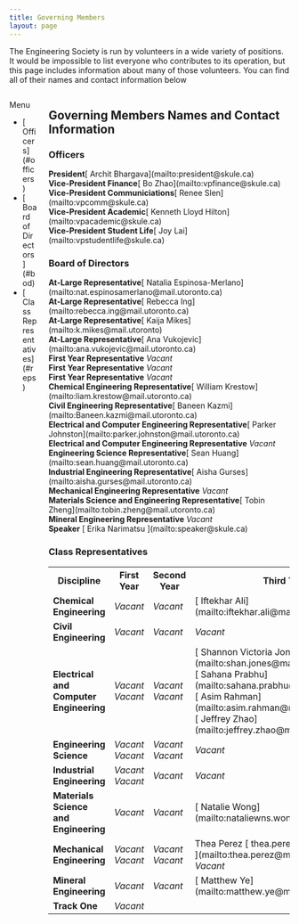 ```yaml
---
title: Governing Members
layout: page
---
```


The Engineering Society is run by volunteers in a wide variety of positions. It would be impossible to list everyone who contributes to its operation, but this page includes information about many of those volunteers. You can find all of their names and contact information below

<div class="columns is-multiline">
    <div class="column is-2 is-hidden-touch">
        <aside class="menu">
            <p class="menu-label"> Menu </p>
            <ul class="menu-list">
                <li> [ Officers](#officers) </li>
                <li> [ Board of Directors](#bod) </li>
                <li> [ Class Representatives](#reps) </li>
            </ul>
        </aside>
    </div>
    <div class="column">
        <div class="content">
            <h2> Governing Members Names and Contact Information</h2>
            <h3> Officers</h3>
            <div class="box">
                <article class="media">
                    <div class="media-content">
                        <div class="content">
                            <p> <strong class="has-text-success"> President</strong>[ Archit Bhargava](mailto:president@skule.ca) <br> <strong class="has-text-success"> Vice-President Finance</strong>[ Bo Zhao](mailto:vpfinance@skule.ca) <br> <strong class="has-text-success"> Vice-President Communiciations</strong>[ Renee Slen](mailto:vpcomm@skule.ca) <br> <strong class="has-text-success"> Vice-President Academic</strong>[ Kenneth Lloyd Hilton](mailto:vpacademic@skule.ca) <br> <strong class="has-text-success"> Vice-President Student Life</strong>[ Joy Lai](mailto:vpstudentlife@skule.ca) <br> </p>
                        </div>
                    </div>
                </article>
            </div>
            <h3> Board of Directors</h3>
            <div class="box">
                <article class="media">
                    <div class="media-content">
                        <div class="content">
                            <p> <strong class="has-text-success"> At-Large Representative</strong>[ Natalia Espinosa-Merlano](mailto:nat.espinosamerlano@mail.utoronto.ca) <br> <strong class="has-text-success"> At-Large Representative</strong>[ Rebecca Ing](mailto:rebecca.ing@mail.utoronto.ca) <br> <strong class="has-text-success"> At-Large Representative</strong>[ Kaija Mikes](mailto:k.mikes@mail.utoronto) <br> <strong class="has-text-success"> At-Large Representative</strong>[ Ana Vukojevic](mailto:ana.vukojevic@mail.utoronto.ca) <br> <strong class="has-text-primary"> First Year Representative</strong> <i> Vacant </i> <br> <strong class="has-text-primary"> First Year Representative</strong> <i> Vacant </i> <br> <strong class="has-text-primary"> First Year Representative</strong> <i> Vacant </i> <br> <strong class="has-text-warning"> Chemical Engineering Representative</strong>[ William Krestow](mailto:liam.krestow@mail.utoronto.ca) <br> <strong class="has-text-warning"> Civil Engineering Representative</strong>[ Baneen Kazmi](mailto:Baneen.kazmi@mail.utoronto.ca) <br> <strong class="has-text-warning"> Electrical and Computer Engineering Representative</strong>[ Parker Johnston](mailto:parker.johnston@mail.utoronto.ca) <br> <strong class="has-text-warning"> Electrical and Computer Engineering Representative</strong> <i> Vacant</i> <br> <strong class="has-text-warning"> Engineering Science Representative</strong>[ Sean Huang](mailto:sean.huang@mail.utoronto.ca) <br> <strong class="has-text-warning"> Industrial Engineering Representative</strong>[ Aisha Gurses](mailto:aisha.gurses@mail.utoronto.ca) <br> <strong class="has-text-warning"> Mechanical Engineering Representative</strong> <i> Vacant</i> <br> <strong class="has-text-warning"> Materials Science and Engineering Representative</strong>[ Tobin Zheng](mailto:tobin.zheng@mail.utoronto.ca) <br> <strong class="has-text-warning"> Mineral Engineering Representative</strong> <i> Vacant</i> <br> <strong class="has-text-danger"> Speaker</strong> [ Erika Narimatsu ](mailto:speaker@skule.ca) <br> </p>
                        </div>
                    </div>
                </article>
            </div>
            <h3> Class Representatives</h3>
            <div class="box">
                <article class="media">
                    <div class="media-content">
                        <div class="content">
                            <table border="0" width="100%" cellspacing="0" cellpadding="0">
                                <colgroup span="6" width="15%"> </colgroup>
                                <tbody>
                                    <tr>
                                        <th align="center"> Discipline</th>
                                        <th align="center"> First Year</th>
                                        <th align="center"> Second Year</th>
                                        <th align="center"> Third Year</th>
                                        <th align="center"> PEY</th>
                                        <th align="center"> Fourth Year</th>
                                    </tr>
                                    <tr>
                                        <td> <strong> Chemical Engineering</strong> </td>
                                        <td> <i> Vacant</i> </td>
                                        <td> <i> Vacant</i> </td>
                                        <td>[ Iftekhar Ali](mailto:iftekhar.ali@mail.utoronto.ca) </td>
                                        <td> N/A</td>
                                        <td> <i> Vacant</i> </td>
                                    </tr>
                                    <tr>
                                        <td> <strong> Civil Engineering</strong> </td>
                                        <td> <i> Vacant</i> </td>
                                        <td> <i> Vacant</i> </td>
                                        <td> <i> Vacant</i> </td>
                                        <td> <i> Vacant</i> </td>
                                        <td> <i> Vacant</i> </td>
                                    </tr>
                                    <tr>
                                        <td> <strong> Electrical and Computer Engineering</strong> </td>
                                        <td> <i> Vacant</i> <br> <i> Vacant</i> </td>
                                        <td> <i> Vacant</i> <br> <i> Vacant</i> </td>
                                        <td>[ Shannon Victoria Jones](mailto:shan.jones@mail.utoronto.ca) <br>[ Sahana Prabhu](mailto:sahana.prabhu@mail.utoronto.ca) <br>[ Asim Rahman](mailto:asim.rahman@mail.utoronto.ca) <br>[ Jeffrey Zhao](mailto:jeffrey.zhao@mail.utoronto.ca) </td>
                                        <td>[ Sam Chowdhury](mailto:sam.chowdhury@mail.utoronto.ca) <br>[ Medina Qaderi](mailto:Medina.qaderi@mail.utoronto.ca) </td>
                                        <td>[ Albert Huang](mailto:albert.huang@mail.utoronto.ca) <br> <i> Vacant</i> <br> <i> Vacant</i> <br> <i> Vacant</i> </td>
                                    </tr>
                                    <tr>
                                        <td> <strong> Engineering Science</strong> </td>
                                        <td> <i> Vacant</i> <br> <i> Vacant</i> </td>
                                        <td> <i> Vacant</i> <br> <i> Vacant</i> </td>
                                        <td> <i> Vacant</i> </td>
                                        <td> N/A</td>
                                        <td> <i> Vacant</i> </td>
                                    </tr>
                                    <tr>
                                        <td> <strong> Industrial Engineering</strong> </td>
                                        <td> <i> Vacant</i> <br> <i> Vacant</i> </td>
                                        <td> <i> Vacant</i> </td>
                                        <td> <i> Vacant</i> </td>
                                        <td> <i> Vacant</i> </td>
                                        <td> <i> Vacant</i> </td>
                                    </tr>
                                    <tr>
                                        <td> <strong> Materials Science and Engineering</strong> </td>
                                        <td> <i> Vacant</i> </td>
                                        <td> <i> Vacant</i> </td>
                                        <td>[ Natalie Wong](mailto:nataliewns.wong@mail.utoronto.ca) </td>
                                        <td> N/A</td>
                                        <td> <i> Vacant</i> </td>
                                    </tr>
                                    <tr>
                                        <td> <strong> Mechanical Engineering</strong> </td>
                                        <td> <i> Vacant</i> <br> <i> Vacant</i> </td>
                                        <td> <i> Vacant</i> <br> <i> Vacant</i> </td>
                                        <td> Thea Perez [ thea.perez@mail.utoronto.ca ](mailto:thea.perez@mail.utoronto.ca ) <br> <i> Vacant</i> </td>
                                        <td> <i> Vacant</i> </td>
                                        <td> <i> Vacant</i> </td>
                                    </tr>
                                    <tr>
                                        <td> <strong> Mineral Engineering</strong> </td>
                                        <td> <i> Vacant</i> </td>
                                        <td> <i> Vacant</i> </td>
                                        <td>[ Matthew Ye](mailto:matthew.ye@mail.utoronto.ca) </td>
                                        <td> N/A</td>
                                        <td>[ Evan Beri](mailto:evan.beri@utoronto.ca) </td>
                                    </tr>
                                    <tr>
                                        <td> <strong> Track One</strong> </td>
                                        <td> <i> Vacant</i> </td>
                                    </tr>
                                </tbody>
                            </table>
                        </div>
                    </div>
                </article>
            </div>
        </div>
    </div>
</div>